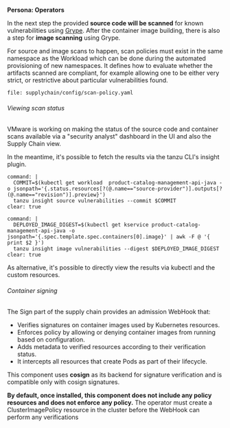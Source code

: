 **Persona: Operators**

In the next step the provided **source code will be scanned** for known vulnerabilities using [Grype](https://github.com/anchore/grype). After the container image building, there is also a step for **image scanning** using Grype.

For source and image scans to happen, scan policies must exist in the same namespace as the Workload which can be done during the automated provisioning of new namespaces. It defines how to evaluate whether the artifacts scanned are compliant, for example allowing one to be either very strict, or restrictive about particular vulnerabilities found.
```editor:open-file
file: supplychain/config/scan-policy.yaml
```

###### Viewing scan status
VMware is working on making the status of the source code and container scans available via a "security analyst" dashboard in the UI and also the Supply Chain view.

In the meantime, it's possible to fetch the results via the tanzu CLI's insight plugin.
```terminal:execute
command: |
  COMMIT=$(kubectl get workload  product-catalog-management-api-java -o jsonpath='{.status.resources[?(@.name=="source-provider")].outputs[?(@.name=="revision")].preview}')
  tanzu insight source vulnerabilities --commit $COMMIT
clear: true
```
```terminal:execute
command: |
  DEPLOYED_IMAGE_DIGEST=$(kubectl get kservice product-catalog-management-api-java -o jsonpath='{.spec.template.spec.containers[0].image}' | awk -F @ '{ print $2 }')
  tanzu insight image vulnerabilities --digest $DEPLOYED_IMAGE_DIGEST
clear: true
```

As alternative, it's possible to directly view the results via kubectl and the custom resources.

###### Container signing

The Sign part of the supply chain provides an admission WebHook that:
- Verifies signatures on container images used by Kubernetes resources.
- Enforces policy by allowing or denying container images from running based on configuration.
- Adds metadata to verified resources according to their verification status.
- It intercepts all resources that create Pods as part of their lifecycle.

This component uses **cosign** as its backend for signature verification and is compatible only with cosign signatures. 

**By default, once installed, this component does not include any policy resources and does not enforce any policy.** The operator must create a ClusterImagePolicy resource in the cluster before the WebHook can perform any verifications

